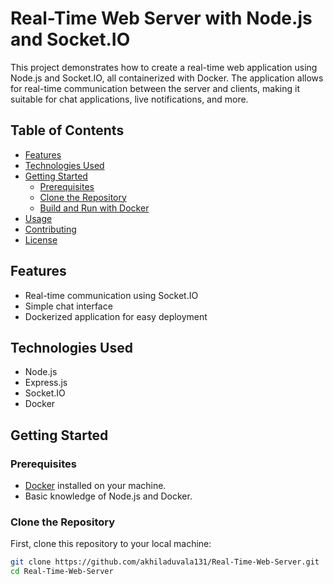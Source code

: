 # Real-Time Web Server with Node.js and Socket.IO

This project demonstrates how to create a real-time web application using Node.js and Socket.IO, all containerized with Docker. The application allows for real-time communication between the server and clients, making it suitable for chat applications, live notifications, and more.

## Table of Contents
- [Features](#features)
- [Technologies Used](#technologies-used)
- [Getting Started](#getting-started)
  - [Prerequisites](#prerequisites)
  - [Clone the Repository](#clone-the-repository)
  - [Build and Run with Docker](#build-and-run-with-docker)
- [Usage](#usage)
- [Contributing](#contributing)
- [License](#license)

## Features
- Real-time communication using Socket.IO
- Simple chat interface
- Dockerized application for easy deployment

## Technologies Used
- Node.js
- Express.js
- Socket.IO
- Docker

## Getting Started

### Prerequisites
- [Docker](https://www.docker.com/get-started) installed on your machine.
- Basic knowledge of Node.js and Docker.

### Clone the Repository
First, clone this repository to your local machine:
```bash
git clone https://github.com/akhiladuvala131/Real-Time-Web-Server.git
cd Real-Time-Web-Server

